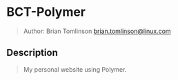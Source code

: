 # BCT-Polymer

> Author: Brian Tomlinson <brian.tomlinson@linux.com>


## Description

> My personal website using Polymer.